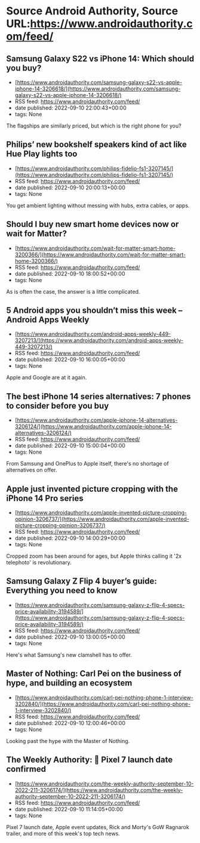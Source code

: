 # Source Android Authority, Source URL:https://www.androidauthority.com/feed/

## Samsung Galaxy S22 vs iPhone 14: Which should you buy?
 - [https://www.androidauthority.com/samsung-galaxy-s22-vs-apple-iphone-14-3206618/](https://www.androidauthority.com/samsung-galaxy-s22-vs-apple-iphone-14-3206618/)
 - RSS feed: https://www.androidauthority.com/feed/
 - date published: 2022-09-10 22:00:43+00:00
 - tags: None

The flagships are similarly priced, but which is the right phone for you?

## Philips’ new bookshelf speakers kind of act like Hue Play lights too
 - [https://www.androidauthority.com/philips-fidelio-fs1-3207145/](https://www.androidauthority.com/philips-fidelio-fs1-3207145/)
 - RSS feed: https://www.androidauthority.com/feed/
 - date published: 2022-09-10 20:00:13+00:00
 - tags: None

You get ambient lighting without messing with hubs, extra cables, or apps.

## Should I buy new smart home devices now or wait for Matter?
 - [https://www.androidauthority.com/wait-for-matter-smart-home-3200366/](https://www.androidauthority.com/wait-for-matter-smart-home-3200366/)
 - RSS feed: https://www.androidauthority.com/feed/
 - date published: 2022-09-10 18:00:52+00:00
 - tags: None

As is often the case, the answer is a little complicated.

## 5 Android apps you shouldn’t miss this week – Android Apps Weekly
 - [https://www.androidauthority.com/android-apps-weekly-449-3207213/](https://www.androidauthority.com/android-apps-weekly-449-3207213/)
 - RSS feed: https://www.androidauthority.com/feed/
 - date published: 2022-09-10 16:00:05+00:00
 - tags: None

Apple and Google are at it again.

## The best iPhone 14 series alternatives: 7 phones to consider before you buy
 - [https://www.androidauthority.com/apple-iphone-14-alternatives-3206124/](https://www.androidauthority.com/apple-iphone-14-alternatives-3206124/)
 - RSS feed: https://www.androidauthority.com/feed/
 - date published: 2022-09-10 15:00:04+00:00
 - tags: None

From Samsung and OnePlus to Apple itself, there's no shortage of alternatives on offer.

## Apple just invented picture cropping with the iPhone 14 Pro series
 - [https://www.androidauthority.com/apple-invented-picture-cropping-opinion-3206737/](https://www.androidauthority.com/apple-invented-picture-cropping-opinion-3206737/)
 - RSS feed: https://www.androidauthority.com/feed/
 - date published: 2022-09-10 14:00:29+00:00
 - tags: None

Cropped zoom has been around for ages, but Apple thinks calling it '2x telephoto' is revolutionary.

## Samsung Galaxy Z Flip 4 buyer’s guide: Everything you need to know
 - [https://www.androidauthority.com/samsung-galaxy-z-flip-4-specs-price-availability-3194589/](https://www.androidauthority.com/samsung-galaxy-z-flip-4-specs-price-availability-3194589/)
 - RSS feed: https://www.androidauthority.com/feed/
 - date published: 2022-09-10 13:00:05+00:00
 - tags: None

Here's what Samsung's new clamshell has to offer.

## Master of Nothing: Carl Pei on the business of hype, and building an ecosystem
 - [https://www.androidauthority.com/carl-pei-nothing-phone-1-interview-3202840/](https://www.androidauthority.com/carl-pei-nothing-phone-1-interview-3202840/)
 - RSS feed: https://www.androidauthority.com/feed/
 - date published: 2022-09-10 12:00:46+00:00
 - tags: None

Looking past the hype with the Master of Nothing.

## The Weekly Authority: 👀 Pixel 7 launch date confirmed
 - [https://www.androidauthority.com/the-weekly-authority-september-10-2022-211-3206174/](https://www.androidauthority.com/the-weekly-authority-september-10-2022-211-3206174/)
 - RSS feed: https://www.androidauthority.com/feed/
 - date published: 2022-09-10 11:14:05+00:00
 - tags: None

Pixel 7 launch date, Apple event updates, Rick and Morty's GoW Ragnarok trailer, and more of this week's top tech news.
